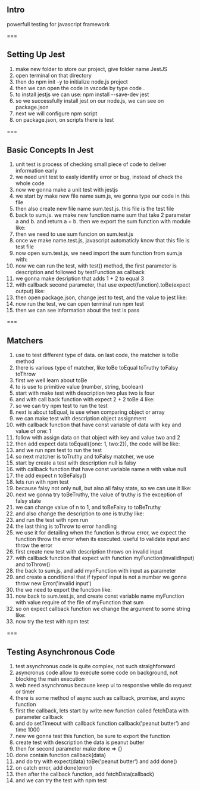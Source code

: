 ## Intro
powerfull testing for javascript framework

===

## Setting Up Jest
1. make new folder to store our project, give folder name JestJS
2. open terminal on that directory
3. then do npm init -y to initialize node.js project
4. then we can open the code in vscode by type code .
5. to install jestjs we can use: npm install --save-dev jest
6. so we successfully install jest on our node.js, we can see on package.json
7. next we will configure npm script
8. on package.json, on scripts there is test

===

## Basic Concepts In Jest
1. unit test is process of checking small piece of code to deliver information early
2. we need unit test to easly identify error or bug, instead of check the whole code
3. now we gonna make a unit test with jestjs
4. we start by make new file name sum.js, we gonna type our code in this file
5. then also create new file name sum.test.js. this file is the test file
6. back to sum.js. we make new function name sum that take 2 parameter a and b. and return a + b. then we export the sum function with module like:
7. then we need to use sum funcion on sum.test.js
8. once we make name.test.js, javascript automaticly know that this file is test file
9. now open sum.test.js, we need import the sum function from sum.js with:
10. now we can run the test, with test() method, the first parameter is description and followed by testFunction as callback
11. we gonna make desription that adds 1 + 2 to equal 3
12. with callback second parameter, that use expect(function).toBe(expect output) like: 
13. then open package.json, change jest to test, and the value to jest like: 
13. now run the test, we can open terminal run npm test
14. then we can see information about the test is pass

===

## Matchers
1. use to test different type of data. on last code, the matcher is toBe method
2. there is various type of matcher, like toBe toEqual toTruthy toFalsy toThrow
3. first we well learn about toBe
4. to is use to primitive value (number, string, boolean)
5. start with make test with description two plus two is four
6. and with call back function with expect 2 + 2 toBe 4 like: 
7. so we can try npm test to run the test
8. next is about toEqual, is use when comparing object or array
9. we can make test with description object assignment
10. with callback function that have const variable of data with key and value of one: 1
11. follow with assign data on that object with key and value two and 2
12. then add expect data toEqual({one: 1, two:2}), the code will be like: 
13. and we run npm test to run the test
14. so next matcher is toTruthy and toFalsy matcher, we use 
15. start by create a test with description null is falsy
16. with callback function that have const variable name n with value null
17. the add expect n toBeFalsy()
18. lets run with npm test
19. because falsy not only null, but also all falsy state, so we can use it like: 
20. next we gonna try toBeTruthy, the value of truthy is  the exception of falsy state
21. we can change value of n to 1, and toBeFalsy to toBeTruthy
22. and also change the description to one is truthy like: 
23. and run the test with npm run
24. the last thing is toThrow to error handling
25. we use it for detailing when the function is throw error, we expect the function throw the error when its executed. useful to validate input and throw the error
26. first create new test with description throws on invalid input
27. with callback function that expect with function myFunction(invalidInput) and toThrow()
28. the back to sum.js, and add mynFunction with input as parameter
29. and create a conditional that if typeof input is not a number we gonna throw new Error('invalid input')
30. the we need to export the function like:
31. now back to sum.test.js, and create const variable name myFunction with value require of the file of myFunction that sum
32. so on expect callback function we change the argument to some string like:
33. now try the test with npm test

===

## Testing Asynchronous Code
1. test asynchronus code is quite complex, not such straighforward
2. asyncronus code allow to execute some code on background, not blocking the main execution
3. web need asynchronus because keep ui to responsive while do request or timer
4. there is some method of async such as callback, promise, and async function
5. first the callback, lets start by write new function called fetchData with parameter callback
6. and do setTimeout with callback function callback('peanut butter') and time 1000
7. new we gonna test this function, be sure to export the function
8. create test with description the data is peanut butter
9. then for second parameter make done => {}
10. done contain function callback(data)
11. and do try with expect(data) toBe('peanut butter') and add done()
12. on catch error, add done(error)
13. then after the callback function, add fetchData(callback)
14. and we can try the test with npm test

